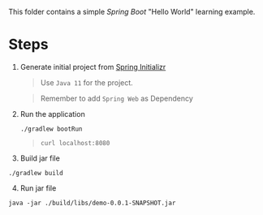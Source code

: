 This folder contains a simple *Spring Boot* "Hello World" learning example.


# Steps

1. Generate initial project from [Spring Initializr](https://start.spring.io/)

    > Use `Java 11` for the project.

    > Remember to add `Spring Web` as Dependency

2. Run the application 

   ``` shell
   ./gradlew bootRun
   ```

   > `curl localhost:8080`

3. Build jar file 

``` shell
./gradlew build
```

4. Run jar file 

``` shell
java -jar ./build/libs/demo-0.0.1-SNAPSHOT.jar
```

